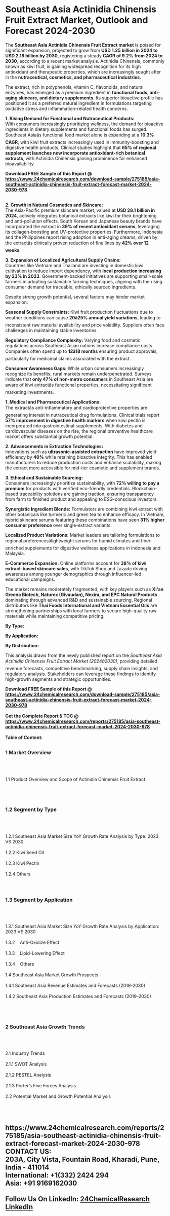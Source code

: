 <h1>Southeast Asia Actinidia Chinensis Fruit Extract Market, Outlook and Forecast 2024-2030</h1><p>The <strong>Southeast Asia Actinidia Chinensis Fruit Extract market</strong> is poised for significant expansion, projected to grow from <strong>USD 1.25 billion in 2024 to USD 2.18 billion by 2030</strong>, registering a steady <strong>CAGR of 9.2% from 2024 to 2030</strong>, according to a recent market analysis. Actinidia Chinensis, commonly known as kiwi fruit, is gaining widespread recognition for its high antioxidant and therapeutic properties, which are increasingly sought after in the <strong>nutraceutical, cosmetics, and pharmaceutical industries</strong>.</p><p>The extract, rich in polyphenols, vitamin C, flavonoids, and natural enzymes, has emerged as a premium ingredient in <strong>functional foods, anti-aging skincare, and dietary supplements</strong>. Its superior bioactive profile has positioned it as a preferred natural ingredient in formulations targeting oxidative stress and inflammation-related health concerns.</p><p><strong>1. Rising Demand for Functional and Nutraceutical Products:</strong><br>
With consumers increasingly prioritizing wellness, the demand for bioactive ingredients in dietary supplements and functional foods has surged. Southeast Asiaâs functional food market alone is expanding at a <strong>10.3% CAGR</strong>, with kiwi fruit extracts increasingly used in immunity-boosting and digestive health products. Clinical studies highlight that <strong>65% of regional supplement launches now incorporate antioxidant-rich botanical extracts</strong>, with Actinidia Chinensis gaining prominence for enhanced bioavailability.</p><div><b>Download FREE Sample of this Report @ 
            <a href="https://www.24chemicalresearch.com/download-sample/275185/asia-southeast-actinidia-chinensis-fruit-extract-forecast-market-2024-2030-978">
            https://www.24chemicalresearch.com/download-sample/275185/asia-southeast-actinidia-chinensis-fruit-extract-forecast-market-2024-2030-978</a></b></div><br><p><strong>2. Growth in Natural Cosmetics and Skincare:</strong><br>
The Asia-Pacific premium skincare market, valued at <strong>USD 28.1 billion in 2024</strong>, actively integrates botanical extracts like kiwi for their brightening and anti-pollution effects. South Korean and Japanese beauty brands have incorporated the extract in <strong>39% of recent antioxidant serums</strong>, leveraging its collagen-boosting and UV-protective properties. Furthermore, Indonesia and the Philippines report rising adoption in anti-aging creams, driven by the extractâs clinically proven reduction of fine lines by <strong>42% over 12 weeks</strong>.</p><p><strong>3. Expansion of Localized Agricultural Supply Chains:</strong><br>
Countries like Vietnam and Thailand are investing in domestic kiwi cultivation to reduce import dependency, with <strong>local production increasing by 23% in 2023</strong>. Government-backed initiatives are supporting small-scale farmers in adopting sustainable farming techniques, aligning with the rising consumer demand for traceable, ethically sourced ingredients.</p><p>Despite strong growth potential, several factors may hinder market expansion:</p><p><strong>Seasonal Supply Constraints:</strong> Kiwi fruit production fluctuations due to weather conditions can cause <strong>20â25% annual yield variations</strong>, leading to inconsistent raw material availability and price volatility. Suppliers often face challenges in maintaining stable inventories.</p><p><strong>Regulatory Compliance Complexity:</strong> Varying food and cosmetic regulations across Southeast Asian nations increase compliance costs. Companies often spend up to <strong>12â18 months</strong> ensuring product approvals, particularly for medicinal claims associated with the extract.</p><p><strong>Consumer Awareness Gaps:</strong> While urban consumers increasingly recognize its benefits, rural markets remain underpenetrated. Surveys indicate that <strong>only 47% of non-metro consumers</strong> in Southeast Asia are aware of kiwi extractâs functional properties, necessitating significant marketing investments.</p><p><strong>1. Medical and Pharmaceutical Applications:</strong><br>
The extractâs anti-inflammatory and cardioprotective properties are generating interest in nutraceutical drug formulations. Clinical trials report <strong>57% improvement in digestive health markers</strong> when kiwi pectin is incorporated into gastrointestinal supplements. With diabetes and cardiovascular diseases on the rise, the regional preventive healthcare market offers substantial growth potential.</p><p><strong>2. Advancements in Extraction Technologies:</strong><br>
Innovations such as <strong>ultrasonic-assisted extraction</strong> have improved yield efficiency by <strong>40%</strong> while retaining bioactive integrity. This has enabled manufacturers to reduce production costs and enhance scalability, making the extract more accessible for mid-tier cosmetic and supplement brands.</p><p><strong>3. Ethical and Sustainable Sourcing:</strong><br>
Consumers increasingly prioritize sustainability, with <strong>72% willing to pay a premium</strong> for products with verified eco-friendly credentials. Blockchain-based traceability solutions are gaining traction, ensuring transparency from farm to finished product and appealing to ESG-conscious investors.</p><p><strong>Synergistic Ingredient Blends:</strong> Formulators are combining kiwi extract with other botanicals like turmeric and green tea to enhance efficacy. In Vietnam, hybrid skincare serums featuring these combinations have seen <strong>31% higher consumer preference</strong> over single-extract variants.</p><p><strong>Localized Product Variations:</strong> Market leaders are tailoring formulations to regional preferencesâlightweight serums for humid climates and fiber-enriched supplements for digestive wellness applications in Indonesia and Malaysia.</p><p><strong>E-Commerce Expansion:</strong> Online platforms account for <strong>38% of kiwi extract-based skincare sales</strong>, with TikTok Shop and Lazada driving awareness among younger demographics through influencer-led educational campaigns.</p><p>The market remains moderately fragmented, with key players such as <strong>Xi'an Greena Biotech, Naturex (Givaudan), Nexira, and EPC Natural Products</strong> dominating through advanced R&amp;D and sustainable sourcing. Regional distributors like <strong>Thai Foods International and Vietnam Essential Oils</strong> are strengthening partnerships with local farmers to secure high-quality raw materials while maintaining competitive pricing.</p><p><strong>By Type:</strong></p><p><strong>By Application:</strong></p><p><strong>By Distribution:</strong></p><p>This analysis draws from the newly published report on the <em>Southeast Asia Actinidia Chinensis Fruit Extract Market (2024â2030)</em>, providing detailed revenue forecasts, competitive benchmarking, supply chain insights, and regulatory analysis. Stakeholders can leverage these findings to identify high-growth segments and strategic opportunities.</p><div><b>Download FREE Sample of this Report @ 
            <a href="https://www.24chemicalresearch.com/download-sample/275185/asia-southeast-actinidia-chinensis-fruit-extract-forecast-market-2024-2030-978">
            https://www.24chemicalresearch.com/download-sample/275185/asia-southeast-actinidia-chinensis-fruit-extract-forecast-market-2024-2030-978</a></b></div><br><div><b>Get the Complete Report & TOC @ 
            <a href="https://www.24chemicalresearch.com/reports/275185/asia-southeast-actinidia-chinensis-fruit-extract-forecast-market-2024-2030-978">
            https://www.24chemicalresearch.com/reports/275185/asia-southeast-actinidia-chinensis-fruit-extract-forecast-market-2024-2030-978</a></b></div><br>
            <b>Table of Content:</b><p><h2><span style="font-size:16px"><strong>1 Market Overview&nbsp;&nbsp; &nbsp;</strong></span></h2><br />
<br />
<p>1.1 Product Overview and Scope of Actinidia Chinensis Fruit Extract&nbsp;</p><br />
<br />
<h2><strong><span style="font-size:16px">1.2 Segment by Type&nbsp;&nbsp; &nbsp;</span></strong></h2><br />
<br />
<p>1.2.1 Southeast Asia Market Size YoY Growth Rate Analysis by Type: 2023 VS 2030&nbsp;&nbsp; &nbsp;<br /><br />
1.2.2 Kiwi Seed Oil&nbsp;&nbsp; &nbsp;<br /><br />
1.2.3 Kiwi Pectin<br /><br />
1.2.4 Others<br /><br />
<br />
<h2><span style="font-size:16px"><strong>1.3 Segment by Application&nbsp;&nbsp;</strong></span></h2><br />
<br />
<p>1.3.1 Southeast Asia Market Size YoY Growth Rate Analysis by Application: 2023 VS 2030&nbsp;&nbsp; &nbsp;<br /><br />
1.3.2&nbsp;&nbsp; &nbsp;Anti-Oxidize Effect<br /><br />
1.3.3&nbsp;&nbsp; &nbsp;Lipid-Lowering Effect<br /><br />
1.3.4&nbsp;&nbsp; &nbsp;Others<br /><br />
1.4 Southeast Asia Market Growth Prospects&nbsp;&nbsp; &nbsp;<br /><br />
1.4.1 Southeast Asia Revenue Estimates and Forecasts (2019-2030)&nbsp;&nbsp; &nbsp;<br /><br />
1.4.2 Southeast Asia Production Estimates and Forecasts (2019-2030)&nbsp;&nbsp;</p><br />
<br />
<h2><span style="font-size:16px"><strong>2 Southeast Asia Growth Trends&nbsp;&nbsp; &nbsp;</strong></span></h2><br />
<br />
<p>2.1 Industry Trends&nbsp;&nbsp; &nbsp;<br /><br />
2.1.1 SWOT Analysis&nbsp;&nbsp; &nbsp;<br /><br />
2.1.2 PESTEL Analysis&nbsp;&nbsp; &nbsp;<br /><br />
2.1.3 Porter&rsquo;s Five Forces Analysis&nbsp;&nbsp; &nbsp;<br /><br />
2.2 Potential Market and Growth Potential Analysis&nbsp;&nbsp; &nbsp;</p><br />
<br />
<h2><span style="font-siz</p><div><b>Get the Complete Report & TOC @ 
            <a href="https://www.24chemicalresearch.com/reports/275185/asia-southeast-actinidia-chinensis-fruit-extract-forecast-market-2024-2030-978">
            https://www.24chemicalresearch.com/reports/275185/asia-southeast-actinidia-chinensis-fruit-extract-forecast-market-2024-2030-978</a></b></div><br><b>CONTACT US:</b><br>
            203A, City Vista, Fountain Road, Kharadi, Pune, India - 411014<br>
            International: +1(332) 2424 294<br>
            Asia: +91 9169162030 <br><br>
            Follow Us On LinkedIn: <a href="https://www.linkedin.com/company/24chemicalresearch/">24ChemicalResearch LinkedIn</a>